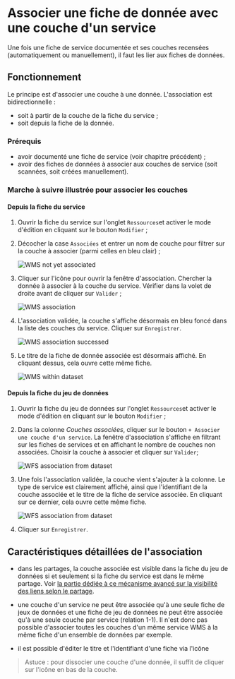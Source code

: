 # Associer une fiche de donnée avec une couche d'un service

Une fois une fiche de service documentée et ses couches recensées (automatiquement ou manuellement), il faut les lier aux fiches de données.

## Fonctionnement

Le principe est d'associer une couche à une donnée. L'association est bidirectionnelle :

* soit à partir de la couche de la fiche du service ;
* soit depuis la fiche de la donnée.

### Prérequis

* avoir documenté une fiche de service (voir chapitre précédent) ;
* avoir des fiches de données à associer aux couches de service (soit scannées, soit créées manuellement).

### Marche à suivre illustrée pour associer les couches

#### Depuis la fiche du service

1. Ouvrir la fiche du service sur l'onglet `Ressources`et activer le mode d'édition en cliquant sur le bouton `Modifier` ;
2. Décocher la case `Associées` et entrer un nom de couche pour filtrer sur la couche à associer (parmi celles en bleu clair) ;

	![WMS not yet associated](/images/inv_edit_srv_CLC_WMS_filter.png "Filtrer sur les couches non associées")

3. Cliquer sur l'icône <i class="fa fa-link fa-lg"></i> pour ouvrir la fenêtre d'association. Chercher la donnée à associer à la couche du service. Vérifier dans la volet de droite avant de cliquer sur `Valider` ;

	![WMS association](/images/inv_edit_srv_CLC_WMS_association.png "Fenêtre d'association d'une couche à une donnée")

4. L'association validée, la couche s'affiche désormais en bleu foncé dans la liste des couches du service. Cliquer sur `Enregistrer`.

	![WMS association successed](/images/inv_edit_srv_CLC_WMS_associated_notYet_difference.png "Les couches associées ont une couleur différente")

5. Le titre de la fiche de donnée associée est désormais affiché. En cliquant dessus, cela ouvre cette même fiche.

	![WMS within dataset](/images/inv_edit_srv_CLC_WMS_associated_data.png "La couche associée apparaît dans la fiche de la donnée")

#### Depuis la fiche du jeu de données

1. Ouvrir la fiche du jeu de données sur l'onglet `Ressources`et activer le mode d'édition en cliquant sur le bouton `Modifier` ;
2. Dans la colonne *Couches associées*, cliquer sur le bouton `+ Associer une couche d'un service`. La fenêtre d'association s'affiche en filtrant sur les fiches de services et en affichant le nombre de couches non associées. Choisir la couche à associer et cliquer sur `Valider`;

	![WFS association from dataset](/images/inv_edit_one_resource_srv_association.png "Associer une couche depuis la fiche d'une donnée")

3. Une fois l'association validée, la couche vient s'ajouter à la colonne. Le type de service est clairement affiché, ainsi que l'identifiant de la couche associée et le titre de la fiche de service associée. En cliquant sur ce dernier, cela ouvre cette même fiche.

	![WFS association from dataset](/images/inv_edit_one_resource_srv_associated.png "Associer une couche depuis la fiche d'une donnée")

4. Cliquer sur `Enregistrer`.

## Caractéristiques détaillées de l'association

* dans les partages, la couche associée est visible dans la fiche du jeu de données si et seulement si la fiche du service est dans le même partage. Voir [la partie dédiée à ce mécanisme avancé sur la visibilité des liens selon le partage](../../publish/share_visibility.html).

* une couche d'un service ne peut être associée qu'à une seule fiche de jeux de données et une fiche de jeu de données ne peut être associée qu'à une seule couche par service (relation 1-1).  Il n'est donc pas possible d'associer toutes les couches d'un même service WMS à la même fiche d'un ensemble de données par exemple.

* il est possible d'éditer le titre et l'identifiant d'une fiche via l'icône <i class="fa fa-pencil fa-lg"></i>

> Astuce : pour dissocier une couche d'une donnée, il suffit de cliquer sur l'icône <i class="fa fa-chain-broken fa-lg"></i> en bas de la couche.
